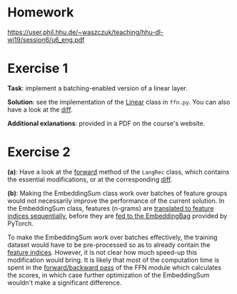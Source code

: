 # Homework

https://user.phil.hhu.de/~waszczuk/teaching/hhu-dl-wi19/session6/u6_eng.pdf


# Exercise 1

**Task**: implement a batching-enabled version of a linear layer.

**Solution**: see the implementation of the [Linear](ffn.py#L80-L163) class in
`ffn.py`.  You can also have a look at the
[diff](../../../../commit/353297ff43a7826bb0f5d7710f88aa7e0e5a0520#diff-260db1f91a179af71039b4cd0c33aee2).

**Additional exlanations**: provided in a PDF on the course's website.


# Exercise 2

**(a)**: Have a look at the [forward](main.py#L116-L124) method of the
`LangRec` class, which contains the essential modifications, or at the corresponding
[diff](../../../../commit/353297ff43a7826bb0f5d7710f88aa7e0e5a0520##diff-27b1afc4ec2e27f1b130d69e5c421b28).

**(b)**: Making the EmbeddingSum class work over batches of feature groups
would not necessarily improve the performance of the current solution.  In the
EmbeddingSum class, features (n-grams) are [translated to feature indices
sequentially](embedding.py#L96-L100), before they are [fed to the
EmbeddingBag](embedding.py#L102-L103) provided by PyTorch.

To make the EmbeddingSum work over batches effectively, the training dataset
would have to be pre-processed so as to already contain the [feature
indices](embedding.py#L102).  However, it is not clear how much speed-up this
modification would bring.  It is likely that most of the computation time is
spent in the [forward/backward pass](main.py#L123) of the FFN module which
calculates the scores, in which case further optimization of the EmbeddingSum
wouldn't make a significant difference.
